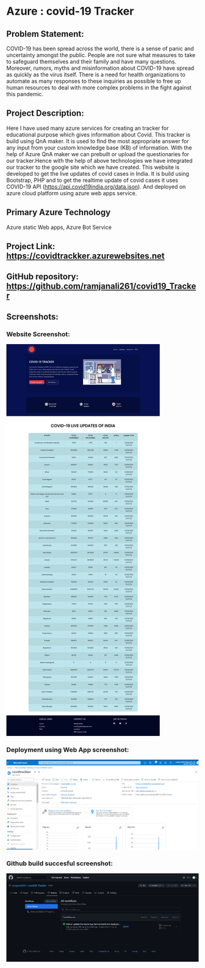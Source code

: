 # Azure : covid-19 Tracker

## Problem Statement:

COVID-19 has been spread across the world, there is a sense of panic and uncertainty amongst the public. People are not sure what measures to take to safeguard themselves and their family and have many questions. Moreover, rumors, myths and misinformation about COVID-19 have spread as quickly as the virus itself. There is a need for health organizations to automate as many responses to these inquiries as possible to free up human resources to deal with more complex problems in the fight against this pandemic.

## Project Description:

Here I have used many azure services for creating an tracker for educational purpose which gives information about Covid. This tracker is build using QnA maker. It is used to find the most appropriate answer for any input from your custom knowledge base (KB) of information. With the help of Azure QnA maker we can prebuilt or upload the questionaries for our tracker.Hence with the help of above technologies we have integrated our tracker to the google site which we have created.
This website is developed to get the live updates of covid cases in India. It is build using Bootstrap, PHP and to get the realtime update of covid cases it uses COVID-19 API (https://api.covid19india.org/data.json). And deployed on azure cloud platform using azure web apps service.

## Primary Azure Technology

Azure static Web apps, Azure Bot Service

## Project Link: https://covidtrackker.azurewebsites.net

## GitHub repository: https://github.com/ramjanali261/covid19_Tracker

## Screenshots:

### Website Screenshot:

![My Website](images/webpage.png)

### Deployment using Web App screenshot:

![My azure](images/azure.png)

### Github build succesful screenshot:

![My github](images/github.png)
